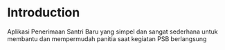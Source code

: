 # Introduction

Aplikasi Penerimaan Santri Baru yang simpel dan sangat sederhana untuk membantu dan mempermudah panitia saat kegiatan PSB berlangsung
